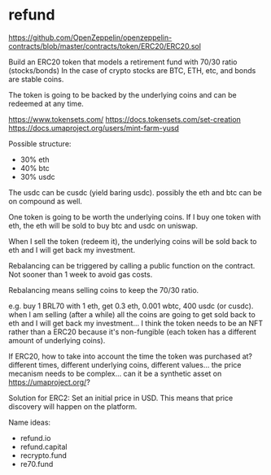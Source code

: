 # refund

https://github.com/OpenZeppelin/openzeppelin-contracts/blob/master/contracts/token/ERC20/ERC20.sol

Build an ERC20 token that models a retirement fund with 70/30 ratio (stocks/bonds) In the case of crypto stocks are BTC, ETH, etc, and bonds are stable coins.

The token is going to be backed by the underlying coins and can be redeemed at any time.

https://www.tokensets.com/
https://docs.tokensets.com/set-creation
https://docs.umaproject.org/users/mint-farm-yusd

Possible structure:
- 30% eth
- 40% btc
- 30% usdc

The usdc can be cusdc (yield baring usdc). possibly the eth and btc can be on compound as well.

One token is going to be worth the underlying coins. If I buy one token with eth, the eth will be sold to buy btc and usdc on uniswap.

When I sell the token (redeem it), the underlying coins will be sold back to eth and I will get back my investment.

Rebalancing can be triggered by calling a public function on the contract. Not sooner than 1 week to avoid gas costs.

Rebalancing means selling coins to keep the 70/30 ratio.

e.g. buy 1 BRL70 with 1 eth, get 0.3 eth, 0.001 wbtc, 400 usdc (or cusdc). when I am selling (after a while) all the coins are going to get sold back to eth and I will get back my investment... I think the token needs to be an NFT rather than a ERC20 because it's non-fungible (each token has a different amount of underlying coins).

If ERC20, how to take into account the time the token was purchased at? different times, different underlying coins, different values... the price mecanism needs to be complex... can it be a synthetic asset on https://umaproject.org/?

Solution for ERC2: Set an initial price in USD. This means that price discovery will happen on the platform.

Name ideas:
- refund.io
- refund.capital
- recrypto.fund
- re70.fund
